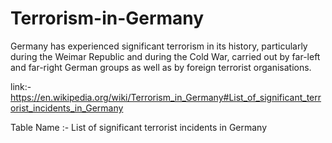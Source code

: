 # Terrorism-in-Germany
Germany has experienced significant terrorism in its history, particularly during the Weimar Republic and during the Cold War, carried out by far-left and far-right German groups as well as by foreign terrorist organisations. 

link:- https://en.wikipedia.org/wiki/Terrorism_in_Germany#List_of_significant_terrorist_incidents_in_Germany

Table Name :- List of significant terrorist incidents in Germany

